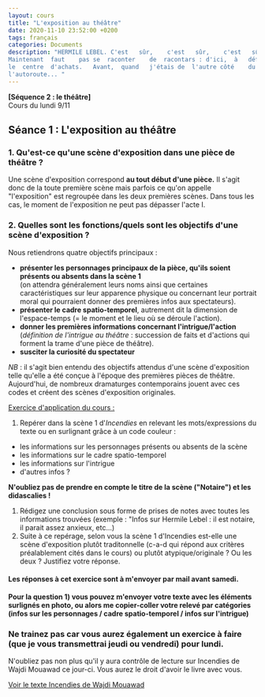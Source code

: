 ```yaml
---
layout: cours
title: "L'exposition au théâtre"
date: 2020-11-10 23:52:00 +0200
tags: français
categories: Documents
description: "HERMILE LEBEL. C'est	 sûr,	 c'est	 sûr,	 c'est	 sûr,	 je	 préfère	 regarder	 le	 vol	 des	 oiseaux.	
Maintenant	faut	pas	se	raconter	de	racontars : d'ici,	à	défaut	d'oiseaux,	on	voit	les	voitures	et	
le	centre	d'achats.	Avant,	quand	j'étais	de	l'autre	côté	du	bâtiment,	mon	bureau	donnait	sur	
l'autoroute... "
---
```

**[Séquence 2 : le théâtre]**  
Cours du lundi 9/11

## Séance 1 : L'exposition au théâtre
### 1. Qu'est-ce qu'une scène d'exposition dans une pièce de théâtre ?

Une scène d'exposition correspond **au tout début d'une pièce.** Il s'agit donc de la toute première scène mais parfois ce qu'on appelle "l'exposition" est regroupée dans les deux premières scènes. Dans tous les cas, le moment de l'exposition ne peut pas dépasser l'acte I.

### 2. Quelles sont les fonctions/quels sont les objectifs d'une scène d'exposition ?

Nous retiendrons quatre objectifs principaux :
- **présenter les personnages principaux de la pièce, qu'ils soient présents ou absents dans la scène 1**  
(on attendra généralement leurs noms ainsi que certaines caractéristiques sur leur apparence physique ou concernant leur portrait moral qui pourraient donner des premières infos aux spectateurs).
- **présenter le cadre spatio-temporel**, autrement dit la dimension de l'espace-temps (= le moment et le lieu où se déroule l'action). 
- **donner les premières informations concernant l'intrigue/l'action** (*définition de l'intrigue au théâtre* : succession de faits et d'actions qui forment la trame d'une pièce de théâtre).
- **susciter la curiosité du spectateur**

*NB* : il s'agit bien entendu des objectifs attendus d'une scène d'exposition telle qu'elle a été conçue à l'époque des premières pièces de théâtre. Aujourd'hui, de nombreux dramaturges contemporains jouent avec ces codes et créent des scènes d'exposition originales.

<ins>Exercice d'application du cours :</ins>

1. Repérer dans la scène 1 d'*Incendies* en relevant les mots/expressions du texte ou en surlignant grâce à un code couleur :
- les informations sur les personnages présents ou absents de la scène
- les informations sur le cadre spatio-temporel
- les informations sur l'intrigue
- d'autres infos ?

**N'oubliez pas de prendre en compte le titre de la scène ("Notaire") et les didascalies !**

1. Rédigez une conclusion sous forme de prises de notes avec toutes les informations trouvées (exemple : "Infos sur Hermile Lebel : il est notaire, il parait assez anxieux, etc...) 
2. Suite à ce repérage, selon vous la scène 1 d'Incendies est-elle une scène d'exposition plutôt traditonnelle (c-a-d qui répond aux critères préalablement cités dans le cours) ou plutôt atypique/originale ? Ou les deux ? Justifiez votre réponse.

#### Les réponses à cet exercice sont à m'envoyer par mail avant samedi. 
**Pour la question 1) vous pouvez m'envoyer votre texte avec les éléments surlignés en photo, ou alors me copier-coller votre relevé par catégories (infos sur les personnages / cadre spatio-temporel / infos sur l'intrigue)**
### Ne trainez pas car vous aurez également un exercice à faire (que je vous transmettrai jeudi ou vendredi) pour lundi.
N'oubliez pas non plus qu'il y aura contrôle de lecture sur Incendies de Wajdi Mouawad ce jour-ci. Vous aurez le droit d'avoir le livre avec vous.

[Voir le texte Incendies de Wajdi Mouawad](https://lyc-sand.github.io/classe_seconde/documents/2020-11-10-hermile-lebel-la-1)
